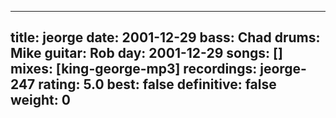 
---
title: jeorge
date: 2001-12-29
bass:	Chad
drums:	Mike
guitar:	Rob
day: 2001-12-29
songs: []
mixes: [king-george-mp3]
recordings: jeorge-247
rating: 5.0
best: false
definitive: false
weight: 0
---

